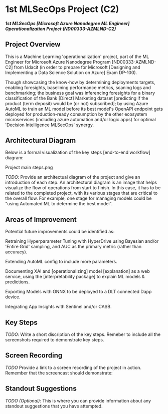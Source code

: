 
# 1st MLSecOps Project (C2)

##### 1st MLSecOps [Microsoft Azure Nanodegree ML Engineer] Operationalization Project (ND00333-AZMLND-C2)


## Project Overview

This is a Machine Learning 'operationalization' project, part of the ML Engineer for Microsoft Azure Nanodegree Program [ND00333-AZMLND-C2] from Udacit (in order to prepare for Microsoft [Designing and Implementing a Data Science Solution on Azure] Exam DP-100).

Though showcasing the know-how by determining deployments targets, enabling foresights, baselining performance metrics, scaning logs and benchmarking; the business goal was inferencing foresights for a binary classification of the Bank [Direct] Marketing dataset [predicting if the product (term deposit) would be (or not) subscribed]; by using Azure AutoML to train an ML model before its best model's OpenAPI endpoint gets deployed for production-ready consumption by the other ecosystem microservices (including azure automation and/or logic apps) for optimal 'Decision Intelligence MLSecOps' synergy.


## Architectural Diagram

Below is a formal visualization of the key steps [end-to-end workflow] diagram:

Project main steps.png

*TODO*: Provide an architectual diagram of the project and give an introduction of each step. An architectural diagram is an image that helps visualize the flow of operations from start to finish. In this case, it has to be related to the completed project, with its various stages that are critical to the overall flow. For example, one stage for managing models could be "using Automated ML to determine the best model". 

## Areas of Improvement

Potential future improvements could be identified as:

Retraining Hyperparameter Tuning with HyperDrive using Bayesian and/or 'Entire Grid' sampling, and AUC as the primary metric (rather than accuracy).

Extending AutoML config to include more parameters.

Documenting XAI and [operationalizing] model [explanation] as a web service, using the [interpretability package] to explain ML models & predictions.

Exporting Models with ONNX to be deployed to a DLT connected Dapp device.

Integrating App Insights with Sentinel and/or CASB.


## Key Steps
*TODO*: Write a short discription of the key steps. Remeber to include all the screenshots required to demonstrate key steps. 


## Screen Recording
*TODO* Provide a link to a screen recording of the project in action. Remember that the screencast should demonstrate:


## Standout Suggestions
*TODO (Optional):* This is where you can provide information about any standout suggestions that you have attempted.
